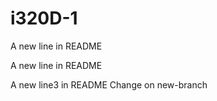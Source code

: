 # i320D-1

A new line in README


A new line in README


A new line3 in README
Change on new-branch
